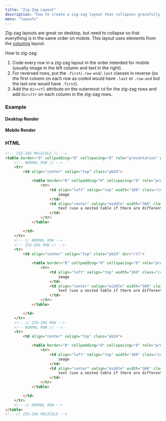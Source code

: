 ```yaml
---
title: "Zig-Zag Layout"
description: "how to create a zig-zag layout that collapses gracefully on mobile"
menu: "layouts"
---
```


Zig-zag layouts are great on desktop, but need to collapse so that everything is in the same order on mobile. This layout uses elements from the [columns](../columns) layout.

How to zig-zag:

1. Code every row in a zig-zag layout in the order intended for mobile (usually image in the left column and text in the right).
2. For reversed rows, put the `.first`/`.row-end`/`.last` classes in reverse (so the first column on each row as coded would have `.last` or `.row-end` but the last one would have `.first`).
3. Add the `dir=rtl` attribute on the outermost `td` for the zig-zag rows and add `dir=ltr` on each column in the zig-zag rows.

### Example
#### Desktop Render
<div class="example">
	<zig-zag></zig-zag>
</div>

#### Mobile Render
<div class="example">
	<zig-zag-mobile></zig-zag-mobile>
</div>

### HTML
```html
<!-- ZIG-ZAG MOLECULE // -->
<table border="0" cellpadding="0" cellspacing="0" role="presentation" width="100%">
	<!-- NORMAL ROW // -->
	<tr>
		<td align="center" valign="top" class="pb24">

			<table border="0" cellpadding="0" cellspacing="0" role="presentation" width="100%">
				<tr>
					<td align="left" valign="top" width="168" class="col first collapse">
						image
					</td>
					<td align="center" valign="middle" width="360" class="col row-end collapse">
						text (use a nested table if there are different styles of text)
					</td>
				</tr>
			</table>

		</td>
	</tr>
	<!-- // NORMAL ROW -->
	<!-- ZIG-ZAG ROW // -->
	<tr>
		<td align="center" valign="top" class="pb24" dir="rtl">

			<table border="0" cellpadding="0" cellspacing="0" role="presentation" width="100%">
				<tr>
					<td align="left" valign="top" width="168" class="col row-end collapse" dir="ltr">
						image
					</td>
					<td align="center" valign="middle" width="360" class="col first collapse" dir="ltr">
						text (use a nested table if there are different styles of text)
					</td>
				</tr>
			</table>

		</td>
	</tr>
	<!-- // ZIG-ZAG ROW -->
	<!-- NORMAL ROW // -->
	<tr>
		<td align="center" valign="top" class="pb24">

			<table border="0" cellpadding="0" cellspacing="0" role="presentation" width="100%">
				<tr>
					<td align="left" valign="top" width="168" class="col first collapse">
						image
					</td>
					<td align="center" valign="middle" width="360" class="col last collapse">
						text (use a nested table if there are different styles of text)
					</td>
				</tr>
			</table>

		</td>
	</tr>
	<!-- // NORMAL ROW -->
</table>
<!-- // ZIG-ZAG MOLECULE -->

```

<script>
class ZigZagLayout extends HTMLElement {
	get template() {
		let t = document.createElement("template");
		t.innerHTML = `
<head>
	<meta http-equiv="Content-Type" content="text/html; charset=UTF-8" />
	<meta name="viewport" content="width=device-width, initial-scale=1.0"/>
		 <style>
			 @import url( '/css/email/eds.css' )
		 </style>
</head>
<body>
	<center>
		<!-- BODY TABLE // -->
		<table border="0" cellpadding="0" cellspacing="0" role="presentation" height="100%" width="100%" id="body-table">
			<tr>
				<td align="center" valign="top" id="body-cell">
					<!-- MAIN TABLE // -->
					<table border="0" cellpadding="0" cellspacing="0" role="presentation" width="600" id="email-table">
					<tr>
						<td align="center" valign="top" width="100%" class="card bg-white">
							<table border="0" cellpadding="0" cellspacing="0" role="presentation" width="100%">
								<tr>
									<td align="center" valign="top" class="pb16">
										<img src="https://media.mcclatchy.com/email-assets/global/icons/star-dark.png" width="40" alt="star icon" />
									</td>
								</tr>
								<tr>
									<td align="center" valign="top" class="pb8 h2">
										Exclusive Content
									</td>
								</tr>
								<tr>
									<td align="center" valign="top" class="pb24 p">
										The eEdition offers exclusive content not available in print.
									</td>
								</tr>
								<tr>
									<td align="center" valign="top" class="pb24">
										<table border="0" cellpadding="0" cellspacing="0" role="presentation" width="100%">
											<tr>
												<td align="left" valign="top" width="168" class="col first collapse">
													<img src="https://media.mcclatchy.com/email-assets/global/welcome-series/ipad-extra-extra.png" width="168" alt="Extra Extra section" />
												</td>
												<td align="center" valign="middle" width="360" class="col row-end collapse">
													<table border="0" cellpadding="0" cellspacing="0" role="presentation" width="100%">
														<tr>
															<td align="left" valign="top" class="pb8">
																<img src="https://media.mcclatchy.com/email-assets/global/icons/bullhorn-dark.png" width="24" alt="bullhorn icon" />
															</td>
														</tr>
														<tr>
															<td align="left" valign="top" class="pb8 h3">
																Extra Extra
															</td>
														</tr>
														<tr>
															<td align="left" valign="top" class="small">
																The best and most interesting stories from around the nation and world are showcased, featuring the latest in news, politics, entertainment, health, faith and more.
															</td>
														</tr>
													</table>
												</td>
											</tr>
										</table>
									</td>
								</tr>
								<tr>
									<td align="center" valign="top" class="pb24" dir="rtl">
										<table border="0" cellpadding="0" cellspacing="0" role="presentation" width="100%">
											<tr>
												<td align="left" valign="top" width="168" class="col row-end collapse" dir="ltr">
													<img src="https://media.mcclatchy.com/email-assets/global/welcome-series/ipad-sportsxtra.png" width="168" alt="SportsXtra section" />
												</td>
												<td align="center" valign="middle" width="360" class="col first collapse" dir="ltr">
													<table border="0" cellpadding="0" cellspacing="0" role="presentation" width="100%">
														<tr>
															<td align="left" valign="top" class="pb8">
																<img src="https://media.mcclatchy.com/email-assets/global/icons/pennant-dark.png" width="24" alt="pennant icon" />
															</td>
														</tr>
														<tr>
															<td align="left" valign="top" class="pb8 h3">
																SportsXtra
															</td>
														</tr>
														<tr>
															<td align="left" valign="top" class="small">
																Want the latest sports news from around the country? SportsXtra offers highlights and recaps, as well as analysis and commentary that go beyond the game.
															</td>
														</tr>
													</table>
												</td>
											</tr>
										</table>
									</td>
								</tr>
								<tr>
									<td align="center" valign="top" class="">
										<table border="0" cellpadding="0" cellspacing="0" role="presentation" width="100%">
											<tr>
												<td align="left" valign="top" width="168" class="col first collapse">
													<img src="https://media.mcclatchy.com/email-assets/global/welcome-series/ipad-money-markets.png" width="168" alt="Money &amp; Markets section" />
												</td>
												<td align="center" valign="middle" width="360" class="col last collapse">
													<table border="0" cellpadding="0" cellspacing="0" role="presentation" width="100%">
														<tr>
															<td align="left" valign="top" class="pb8">
																<img src="https://media.mcclatchy.com/email-assets/global/icons/money-bill-wave-dark.png" width="24" alt="dollar bill icon" />
															</td>
														</tr>
														<tr>
															<td align="left" valign="top" class="pb8 h3">
																Money &amp; Markets
															</td>
														</tr>
														<tr>
															<td align="left" valign="top" class="small">
																View key stats on market happenings that affect you and your money. Explore performance of mutual funds, commodities, interest rates and more.
															</td>
														</tr>
													</table>
												</td>
											</tr>
										</table>
									</td>
								</tr>
							</table>
						</td>
					</tr>
					</table>
					<!-- // MAIN TABLE -->
				</td>
			</tr>
		</table>
		<!-- // BODY TABLE -->
	</center>
</body>
		`;
		return t;   
	}
	constructor() {
		super();
	}
	connectedCallback() {
		let clone = this.template.content.cloneNode(true);
		this.attachShadow({ mode: "open" });
		this.shadowRoot.appendChild(clone);
	}
} // end Class
customElements.define("zig-zag", ZigZagLayout);
class ZigZagMobile extends HTMLElement {
	get template() {
		let t = document.createElement("template");
		t.innerHTML = `
<head>
	<meta http-equiv="Content-Type" content="text/html; charset=UTF-8" />
	<meta name="viewport" content="width=device-width, initial-scale=1.0"/>
		 <style>
			 @import url( '/css/email/eds.css' )
		 </style>
		 <style type="text/css">
		 .fake-mobile #email-table {
			height: auto !important;
			max-width: 375px !important;
			width: 100% !important;
		}
		.fake-mobile .collapse {
			display: block !important;
			width: 100% !important;
			direction: ltr !important;
		}
		.fake-mobile img {
			max-width: 100% !important;
		}
		.fake-mobile .center-mobile {
			text-align: center !important;
		}
		.fake-mobile .center-mobile img {
			margin: 0 auto !important;
		}
		.fake-mobile .col {
			padding-left: 0 !important;
			padding-right: 0 !important;
			padding-bottom: 24px !important;
		}
		.fake-mobile .last {
			padding-bottom: 0 !important;
		}
		</style>
</head>
<body>
	<center>
		<!-- BODY TABLE // -->
		<table border="0" cellpadding="0" cellspacing="0" role="presentation" height="100%" width="100%" id="body-table" class="fake-mobile">
			<tr>
				<td align="center" valign="top" id="body-cell">
					<!-- MAIN TABLE // -->
					<table border="0" cellpadding="0" cellspacing="0" role="presentation" width="600" id="email-table">
					<tr>
						<td align="center" valign="top" width="100%" class="card bg-white">
							<table border="0" cellpadding="0" cellspacing="0" role="presentation" width="100%">
								<tr>
									<td align="center" valign="top" class="pb16">
										<img src="https://media.mcclatchy.com/email-assets/global/icons/star-dark.png" width="40" alt="star icon" />
									</td>
								</tr>
								<tr>
									<td align="center" valign="top" class="pb8 h2">
										Exclusive Content
									</td>
								</tr>
								<tr>
									<td align="center" valign="top" class="pb24 p">
										The eEdition offers exclusive content not available in print.
									</td>
								</tr>
								<tr>
									<td align="center" valign="top" class="pb24">
										<table border="0" cellpadding="0" cellspacing="0" role="presentation" width="100%">
											<tr>
												<td align="left" valign="top" width="168" class="col first collapse">
													<img src="https://media.mcclatchy.com/email-assets/global/welcome-series/ipad-extra-extra.png" width="168" alt="Extra Extra section" />
												</td>
												<td align="center" valign="middle" width="360" class="col row-end collapse">
													<table border="0" cellpadding="0" cellspacing="0" role="presentation" width="100%">
														<tr>
															<td align="left" valign="top" class="pb8">
																<img src="https://media.mcclatchy.com/email-assets/global/icons/bullhorn-dark.png" width="24" alt="bullhorn icon" />
															</td>
														</tr>
														<tr>
															<td align="left" valign="top" class="pb8 h3">
																Extra Extra
															</td>
														</tr>
														<tr>
															<td align="left" valign="top" class="small">
																The best and most interesting stories from around the nation and world are showcased, featuring the latest in news, politics, entertainment, health, faith and more.
															</td>
														</tr>
													</table>
												</td>
											</tr>
										</table>
									</td>
								</tr>
								<tr>
									<td align="center" valign="top" class="pb24" dir="rtl">
										<table border="0" cellpadding="0" cellspacing="0" role="presentation" width="100%">
											<tr>
												<td align="left" valign="top" width="168" class="col row-end collapse" dir="ltr">
													<img src="https://media.mcclatchy.com/email-assets/global/welcome-series/ipad-sportsxtra.png" width="168" alt="SportsXtra section" />
												</td>
												<td align="center" valign="middle" width="360" class="col first collapse" dir="ltr">
													<table border="0" cellpadding="0" cellspacing="0" role="presentation" width="100%">
														<tr>
															<td align="left" valign="top" class="pb8">
																<img src="https://media.mcclatchy.com/email-assets/global/icons/pennant-dark.png" width="24" alt="pennant icon" />
															</td>
														</tr>
														<tr>
															<td align="left" valign="top" class="pb8 h3">
																SportsXtra
															</td>
														</tr>
														<tr>
															<td align="left" valign="top" class="small">
																Want the latest sports news from around the country? SportsXtra offers highlights and recaps, as well as analysis and commentary that go beyond the game.
															</td>
														</tr>
													</table>
												</td>
											</tr>
										</table>
									</td>
								</tr>
								<tr>
									<td align="center" valign="top" class="">
										<table border="0" cellpadding="0" cellspacing="0" role="presentation" width="100%">
											<tr>
												<td align="left" valign="top" width="168" class="col first collapse">
													<img src="https://media.mcclatchy.com/email-assets/global/welcome-series/ipad-money-markets.png" width="168" alt="Money &amp; Markets section" />
												</td>
												<td align="center" valign="middle" width="360" class="col last collapse">
													<table border="0" cellpadding="0" cellspacing="0" role="presentation" width="100%">
														<tr>
															<td align="left" valign="top" class="pb8">
																<img src="https://media.mcclatchy.com/email-assets/global/icons/money-bill-wave-dark.png" width="24" alt="dollar bill icon" />
															</td>
														</tr>
														<tr>
															<td align="left" valign="top" class="pb8 h3">
																Money &amp; Markets
															</td>
														</tr>
														<tr>
															<td align="left" valign="top" class="small">
																View key stats on market happenings that affect you and your money. Explore performance of mutual funds, commodities, interest rates and more.
															</td>
														</tr>
													</table>
												</td>
											</tr>
										</table>
									</td>
								</tr>
							</table>
						</td>
					</tr>
					</table>
					<!-- // MAIN TABLE -->
				</td>
			</tr>
		</table>
		<!-- // BODY TABLE -->
	</center>
</body>
		`;
		return t;   
	}
	constructor() {
		super();
	}
	connectedCallback() {
		let clone = this.template.content.cloneNode(true);
		this.attachShadow({ mode: "open" });
		this.shadowRoot.appendChild(clone);
	}
} // end Class
customElements.define("zig-zag-mobile", ZigZagMobile);
</script>

